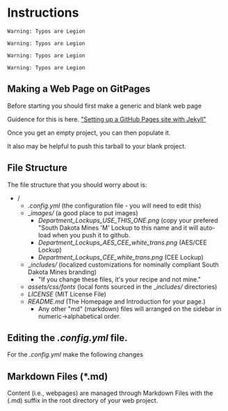 # Instructions


```danger
Warning: Typos are Legion
```

```warning
Warning: Typos are Legion
```

```note
Warning: Typos are Legion
```

```tips
Warning: Typos are Legion
```

## Making a Web Page on GitPages

Before starting you should first make a generic and blank web page 

Guidence for this is here.  ["Setting up a GitHub Pages site with Jekyll"](https://docs.github.com/en/pages/setting-up-a-github-pages-site-with-jekyll)

Once you get an empty project, you can then populate it.

It also may be helpful to push this tarball to your blank project.

## File Structure

The file structure that you should worry about is:

* /
  * _.config.yml_ (the configuration file - you will need to edit this)
  * __images/_ (a good place to put images)
     * *Department_Lockups_USE_THIS_ONE.png* (copy your prefered "South Dakota Mines 'M' Lockup to this name and it will auto-load when you push it to github.
     * *Department_Lockups_AES_CEE_white_trans.png* (AES/CEE Lockup)
     * *Department_Lockups_CEE_white_trans.png* (CEE Lockup)
  * __includes/_ (localized customizations for nominally compliant South Dakota Mines branding)
     * "If you change these files, it's your recipe and not mine."
  * _assets/css/fonts_ (local fonts sourced in the __includes/_ directories)
  * *LICENSE* (MIT License File)
  * _README.md_ (The Homepage and Introduction for your page.)
     * Any other "md" (markdown) files will arranged on the sidebar in numeric->alphabetical order.

## Editing the _.config.yml_ file.

For the _.config.yml_ make the following changes



## Markdown Files (*.md)

Content (i.e., webpages) are managed through Markdown Files with the (.md) suffix in the root directory of your web project.  






   




